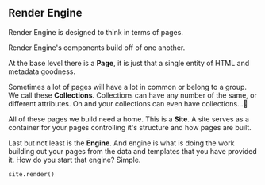 Render Engine
-----

Render Engine is designed to think in terms of pages.

Render Engine's components build off of one another.

At the base level there is a **Page**, it is just that a single entity of HTML and metadata goodness.

Sometimes a lot of pages will have a lot in common or belong to a group. We call these **Collections**. Collections can have any number of the same, or different attributes. Oh and your collections can even have collections...🤯

All of these pages we build need a home. This is a **Site**. A site serves as a container for your pages controlling it's structure and how pages are built.

Last but not least is the **Engine**. And engine is what is doing the work building out your pages from the data and templates that you have provided it. How do you start that engine? Simple.

`site.render()`
